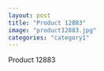 ```yaml
---
layout: post
title: "Product 12883"
image: "product12883.jpg"
categories: "category1"
---
```

Product 12883
